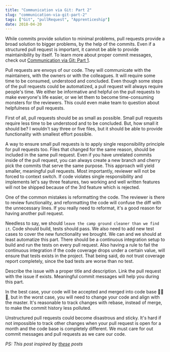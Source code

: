 ```yaml
---
title: "Communication via Git: Part 2"
slug: "communication-via-git-part-2"
tags: ["Git", "pullRequest", "Apprenticeship"]
date: 2018-04-20
---
```


While commits provide solution to minimal problems, pull requests provide a broad solution to bigger problems, by the help of the commits. Even if a structured pull request is important, it cannot be able to provide maintainibility by itself. To learn more about proper commit messages, check out [Communication via Git: Part 1](https://www.sengitu.com/posts/communication-via-git-part-1/).

Pull requests are envoys of our code. They will communicate with the maintainers, with the owners or with the colleagues. It will require some time to be consumed, understood and concluded. Even though some steps of the pull requests could be automatized, a pull request will always require people's time. We either be informative and helpful on the pull requests to make everyone's life easier, or we let them to become time-consuming monsters for the reviewers. This could even make team to question about helpfulness of pull requests.

First of all, pull requests should be as small as possible. Small pull requests require less time to be understood and to be concluded. But, how small it should be? I wouldn't say three or five files, but it should be able to provide functionality with smallest effort possible.

A way to ensure small pull requests is to apply single responsibility principle for pull requests too. Files that changed for the same reason, should be included in the same pull request. Even if you have unrelated commits inside of the pull request, you can always create a new branch and cherry pick the commits that serve the same purpose. This approach will yield smaller, meaningful pull requests. Most importantly, reviewer will not be forced to context switch. If code violates single responsibility and implements let's say three features, two working and well written features will not be shipped because of the 3rd feature which is rejected.

One of the common mistakes is reformatting the code. The reviewer is there to review functionality, and reformatting the code will confuse the diff with the unnecessary lines. If you really need to reformat, it's a good reason for having another pull request.

Needless to say, we should `leave the camp ground cleaner than we find it`. Code should build, tests should pass. We also need to add new test cases to cover the new functionality we brought. We can and we should at least automatize this part. There should be a continuous integration setup to build and run the tests on every pull request. Also having a rule to fail the continuous integration if the code coverage drops under a certain value, will ensure that tests exists in the project. That being said, do not trust coverage report completely, since the bad tests are worse than no test.

Describe the issue with a proper title and description. Link the pull request with the issue if exists. Meaningful commit messages will help you during this part.

In the best case, your code will be accepted and merged into code base 🎊🎊🎊, but in the worst case, you will need to change your code and align with the master. It's reasonable to track changes with rebase, instead of merge, to make the commit history less polluted.

Unstructured pull requests could become disastrous and sticky. It's hard if not impossible to track other changes when your pull request is open for a month and the code base is completely different. We must care for out commit messages and pull requests as we care our code.

_PS: This post inspired by [these](https://trello.com/c/CihwuD6C/222-check-online-materials-for-reviewable-code) posts_
